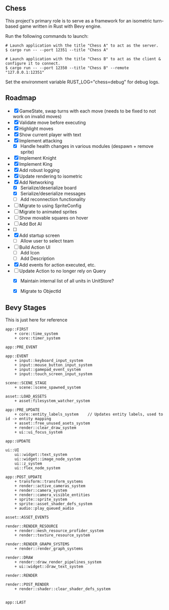 ## Chess

This project's primary role is to serve as a framework for an isometric 
turn-based game written in Rust with Bevy engine.

Run the following commands to launch:
```
# Launch application with the title "Chess A" to act as the server.
$ cargo run -- --port 12351 --title "Chess A"

# Launch application with the title "Chess B" to act as the client & configure it to connect.
$ cargo run -- --port 12350 --title "Chess B" --remote "127.0.0.1:12351"
```


Set the environment variable RUST_LOG="chess=debug" for debug logs.


## Roadmap

- [x] GameState, swap turns with each move (needs to be fixed to not work on invalid moves)
- [x] Validate move before executing
- [x] Highlight moves
- [x] Show current player with text
- [x] Implement attacking
    - [x] Handle health changes in various modules (despawn + remove sprite)
- [x] Implement Knight
- [x] Implement King
- [x] Add robust logging
- [x] Update rendering to isometric
- [x] Add Networking
    - [x] Serialize/deserialize board
    - [x] Serialize/deserialize messages 
    - [ ] Add reconnection functionality
- [ ] Migrate to using SpriteConfig
- [ ] Migrate to animated sprites
- [ ] Show movable squares on hover
- [ ] Add Bot AI
- [ ] 
- [x] Add startup screen
    - [ ] Allow user to select team
- [ ] Build Action UI
    - [ ] Add Icon
    - [ ] Add Description
- [x] Add events for action executed, etc.
- [ ] Update Action to no longer rely on Query
    - [x] Maintain internal list of all units in UnitStore?
    - [x] Migrate to ObjectId

    
## Bevy Stages

This is just here for reference

```
app::FIRST
    + core::time_system
    + core::timer_system

app::PRE_EVENT

app::EVENT
    + input::keyboard_input_system
    + input::mouse_button_input_system
    + input::gamepad_event_system
    + input::touch_screen_input_system

scene::SCENE_STAGE
    + scene::scene_spawned_system

asset::LOAD_ASSETS
    + asset:filesystem_watcher_system

app::PRE_UPDATE
    + core::entity_labels_system    // Updates entity labels, used to id -> entity mapping
    + asset::free_unused_asets_system
    + render::clear_draw_system
    + ui::ui_focus_system

app::UPDATE

ui::UI
    ui::widget::text_system
    ui::widget::image_node_system
    ui::z_system
    ui::flex_node_system

app::POST_UPDATE
    + transform::transform_systems
    + render::active_cameras_system
    + render::camera_system
    + render::camera_visible_entities
    + sprite::sprite_system
    + sprite::asset_shader_defs_system
    + audio::play_queued_audio

asset::ASSET_EVENTS

render::RENDER_RESOURCE
    + render::mesh_resource_profider_system
    + render::texture_resource_system

render::RENDER_GRAPH_SYSTEMS
    + render::render_graph_systems

render::DRAW
    + render::draw_render_pipelines_system
    + ui::widget::draw_text_system

render::RENDER

render::POST_RENDER
    + render::shader::clear_shader_defs_system


app::LAST
```